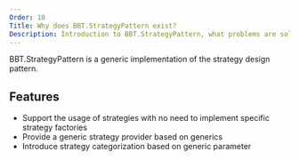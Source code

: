 ```yaml
---
Order: 10
Title: Why does BBT.StrategyPattern exist?
Description: Introduction to BBT.StrategyPattern, what problems are solved and how it is distinctive from other implementations of strategy pattern.
---
```


BBT.StrategyPattern is a generic implementation of the strategy design pattern.

## Features

* Support the usage of strategies with no need to implement specific strategy factories
* Provide a generic strategy provider based on generics
* Introduce strategy categorization based on generic parameter
